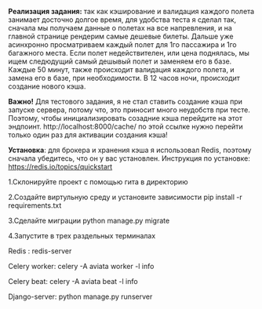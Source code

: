 **Реализация задания:** так как кэширование и валидация
каждого полета занимает досточно долгое время,  для удобства теста
я сделал так, сначала мы получаем данные о полетах на все напревления, и 
на главной странице рендерим самые дешевые билеты. Дальше уже
асинхронно просматриваем каждый полет для 1го пассажира и 1го багажного места.
Если полет недействителен, или цена поднялась, мы ищем следюдущий
самый дешывый полет и заменяем его в базе. 
Каждые 50 минут, также происходит валидация каждого полета, и замена его в базе, 
при необходимости. В 12 часов ночи, происходит создание нового кэша.

**Важно!** Для тестового задания, я не стал ставить 
создание кэша при запуске сервера, потому что, это приносит 
много неудобств при тесте. Поэтому, чтобы инициализировать
созадние кэша перейдите на этот эндпоинт.
http://localhost:8000/cache/ по этой ссылке нужно перейти только один раз
для активации создания кэша!

**Установка**: для брокера и хранения кэша я использовал
Redis, поэтому сначала убедитесь, что он у вас установлен.
Инструкция по установке: https://redis.io/topics/quickstart 

1.Склонируйте проект с помощью гита в директорию

2.Создайте виртульную среду и установите зависимости  pip install -r requirements.txt

3.Сделайте миграции python manage.py migrate

4.Запустите в трех раздельных терминалах

Redis : redis-server

Celery worker: celery -A aviata worker -l info

Celery beat: celery -A aviata beat -l info

Django-server: python manage.py runserver